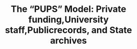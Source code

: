 ---
abstract: null
creators:
- S. Hunter, Gregory
- Karbowiak, Jaime
- Antoville, Emily
- Yuen, Judi
date: null
document_url: https://services.phaidra.univie.ac.at/api/object/o:1422935/download
grand_parent: iPRES
institutions:
- Palmer School of Library and Information Science, LIU Post
keywords: []
landing_page_url: https://phaidra.univie.ac.at/o:1422935
language: eng
layout: publication
license: All rights reserved
notes_url: null
parent: iPRES 2021
presentation_url: null
publication_type: lightning talk
size: 47946
source_name: iPRES
title: 'The “PUPS” Model: Private funding,University staff,Publicrecords, and State
  archives'
year: 2021
---